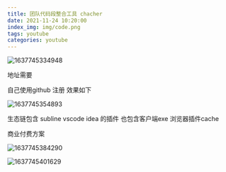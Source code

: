 ```yaml
---
title: 团队代码段整合工具 chacher
date: 2021-11-24 10:20:00
index_img: img/code.png
tags: youtube 
categories: youtube 
---
```


![1637745334948](1637745334948.png)

地址需要  

自己使用github 注册 效果如下

![1637745354893](1637745354893.png)

 生态链包含 subline vscode idea 的插件 也包含客户端exe 浏览器插件cache  

 商业付费方案 

![1637745384290](1637745384290.png)

![1637745401629](1637745401629.png)
